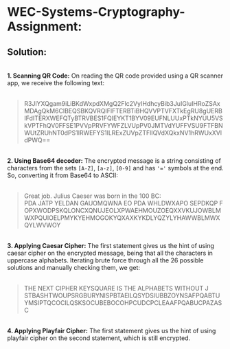 <h1><b>WEC-Systems-Cryptography-Assignment:</b></h1>
<h2><b>Solution:</b></h2>

</br><b>1. Scanning QR Code:</b> 
On reading the QR code provided using a QR scanner app, we receive the following text:</br></br>

>R3JlYXQgam9iLiBKdWxpdXMgQ2Flc2VyIHdhcyBib3JuIGluIHRoZSAxMDAgQkM6ClBEQSBKQVRQIFlFTERBTiBHQVVPTVFXTkEgRU8gUERBIFdITERXWEFQTyBTRVBES1FQIEYKT1BYV09EUFNLUUxPTkNYUU5VSkVPTFhQV0FFSE1PVVpPRVFYWFZLVUpPV0JMTVdYUFFVSU9FTFBNWUtZRUhNT0dPS1lRWEFYS1lLRExZUVpZTFlIQVdXQkxNV1hRWUxXVldPWQ==

</br><b>2. Using Base64 decoder:</b>
The encrypted message is a string consisting of characters from the sets `[A-Z]`, `[a-z]`, `[0-9]` and has `'='` symbols at the end. So, converting it from Base64 to ASCII:</br></br>

>Great job. Julius Caeser was born in the 100 BC:</br>
PDA JATP YELDAN GAUOMQWNA EO PDA WHLDWXAPO SEPDKQP F</br>
OPXWODPSKQLONCXQNUJEOLXPWAEHMOUZOEQXXVKUJOWBLMWXPQUIOELPMYKYEHMOGOKYQXAXKYKDLYQZYLYHAWWBLMWXQYLWVWOY

</br><b>3. Applying Caesar Cipher:</b>
The first statement gives us the hint of using caesar cipher on the encrypted message, being that all the characters in uppercase alphabets. Iterating brute force through all the 26 possible solutions and manually checking them, we get:</br></br>

>THE NEXT CIPHER KEYSQUARE IS THE ALPHABETS WITHOUT J</br>
STBASHTWOUPSRGBURYNISPBTAEILQSYDSIUBBZOYNSAFPQABTUYMSIPTQCOCILQSKSOCUBEBOCOHPCUDCPCLEAAFPQABUCPAZASC

</br><b>4. Applying Playfair Cipher:</b> The first statement gives us the hint of using playfair cipher on the second statement, which is still encrypted.